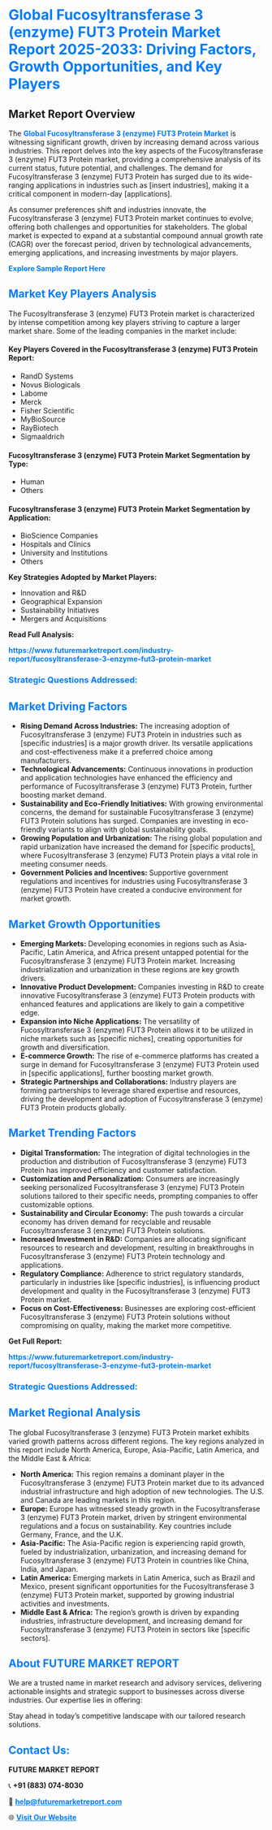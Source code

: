 <h1 style="color: #007BFF;">Global Fucosyltransferase 3 (enzyme) FUT3 Protein Market Report 2025-2033: Driving Factors, Growth Opportunities, and Key Players</h1>

<section id="overview">
<h2>Market Report Overview</h2>
<p>The <a href="https://www.futuremarketreport.com/industry-report/fucosyltransferase-3-enzyme-fut3-protein-market" style="color: #007BFF; text-decoration: none;"><strong>Global Fucosyltransferase 3 (enzyme) FUT3 Protein Market</strong></a> is witnessing significant growth, driven by increasing demand across various industries. This report delves into the key aspects of the Fucosyltransferase 3 (enzyme) FUT3 Protein market, providing a comprehensive analysis of its current status, future potential, and challenges. The demand for Fucosyltransferase 3 (enzyme) FUT3 Protein has surged due to its wide-ranging applications in industries such as [insert industries], making it a critical component in modern-day [applications].</p>
<p>As consumer preferences shift and industries innovate, the Fucosyltransferase 3 (enzyme) FUT3 Protein market continues to evolve, offering both challenges and opportunities for stakeholders. The global market is expected to expand at a substantial compound annual growth rate (CAGR) over the forecast period, driven by technological advancements, emerging applications, and increasing investments by major players.</p>
</section>

<section id="overview">
<p><a href="https://www.futuremarketreport.com/request-sample/reportId=55992" style="color: #007BFF; text-decoration: none;"><strong>Explore Sample Report Here</strong></a></p>
</section>

<section id="key-players">
<h2 style="color: #007BFF;">Market Key Players Analysis</h2>
<p>The Fucosyltransferase 3 (enzyme) FUT3 Protein market is characterized by intense competition among key players striving to capture a larger market share. Some of the leading companies in the market include:</p>
<h4>Key Players Covered in the Fucosyltransferase 3 (enzyme) FUT3 Protein Report:</h4>
<ul><li>RandD Systems</li><li>Novus Biologicals</li><li>Labome</li><li>Merck</li><li>Fisher Scientific</li><li>MyBioSource</li><li>RayBiotech</li><li>Sigmaaldrich</li></ul>
<h4>Fucosyltransferase 3 (enzyme) FUT3 Protein Market Segmentation by Type:</h4>
<ul><li>Human</li><li>Others</li></ul>

<h4>Fucosyltransferase 3 (enzyme) FUT3 Protein Market Segmentation by Application:</h4>
<ul><li>BioScience Companies</li><li>Hospitals and Clinics</li><li>University and Institutions</li><li>Others</li></ul>
<p><strong>Key Strategies Adopted by Market Players:</strong></p>
<ul>
<li>Innovation and R&D</li>
<li>Geographical Expansion</li>
<li>Sustainability Initiatives</li>
<li>Mergers and Acquisitions</li>
</ul>
</section>

<section>
<p><strong>Read Full Analysis: </strong></p><a href="https://www.futuremarketreport.com/industry-report/fucosyltransferase-3-enzyme-fut3-protein-market" style="color: #007BFF; text-decoration: none;"><strong>https://www.futuremarketreport.com/industry-report/fucosyltransferase-3-enzyme-fut3-protein-market</strong></a>
<h3 style="color: #007BFF;">Strategic Questions Addressed:</h3>
</section>

<section id="driving-factors">
<h2 style="color: #007BFF;">Market Driving Factors</h2>
<ul>
<li><strong>Rising Demand Across Industries:</strong> The increasing adoption of Fucosyltransferase 3 (enzyme) FUT3 Protein in industries such as [specific industries] is a major growth driver. Its versatile applications and cost-effectiveness make it a preferred choice among manufacturers.</li>
<li><strong>Technological Advancements:</strong> Continuous innovations in production and application technologies have enhanced the efficiency and performance of Fucosyltransferase 3 (enzyme) FUT3 Protein, further boosting market demand.</li>
<li><strong>Sustainability and Eco-Friendly Initiatives:</strong> With growing environmental concerns, the demand for sustainable Fucosyltransferase 3 (enzyme) FUT3 Protein solutions has surged. Companies are investing in eco-friendly variants to align with global sustainability goals.</li>
<li><strong>Growing Population and Urbanization:</strong> The rising global population and rapid urbanization have increased the demand for [specific products], where Fucosyltransferase 3 (enzyme) FUT3 Protein plays a vital role in meeting consumer needs.</li>
<li><strong>Government Policies and Incentives:</strong> Supportive government regulations and incentives for industries using Fucosyltransferase 3 (enzyme) FUT3 Protein have created a conducive environment for market growth.</li>
</ul>
</section>

<section id="growth-opportunities">
<h2 style="color: #007BFF;">Market Growth Opportunities</h2>
<ul>
<li><strong>Emerging Markets:</strong> Developing economies in regions such as Asia-Pacific, Latin America, and Africa present untapped potential for the Fucosyltransferase 3 (enzyme) FUT3 Protein market. Increasing industrialization and urbanization in these regions are key growth drivers.</li>
<li><strong>Innovative Product Development:</strong> Companies investing in R&D to create innovative Fucosyltransferase 3 (enzyme) FUT3 Protein products with enhanced features and applications are likely to gain a competitive edge.</li>
<li><strong>Expansion into Niche Applications:</strong> The versatility of Fucosyltransferase 3 (enzyme) FUT3 Protein allows it to be utilized in niche markets such as [specific niches], creating opportunities for growth and diversification.</li>
<li><strong>E-commerce Growth:</strong> The rise of e-commerce platforms has created a surge in demand for Fucosyltransferase 3 (enzyme) FUT3 Protein used in [specific applications], further boosting market growth.</li>
<li><strong>Strategic Partnerships and Collaborations:</strong> Industry players are forming partnerships to leverage shared expertise and resources, driving the development and adoption of Fucosyltransferase 3 (enzyme) FUT3 Protein products globally.</li>
</ul>
</section>

<section id="trending-factors">
<h2 style="color: #007BFF;">Market Trending Factors</h2>
<ul>
<li><strong>Digital Transformation:</strong> The integration of digital technologies in the production and distribution of Fucosyltransferase 3 (enzyme) FUT3 Protein has improved efficiency and customer satisfaction.</li>
<li><strong>Customization and Personalization:</strong> Consumers are increasingly seeking personalized Fucosyltransferase 3 (enzyme) FUT3 Protein solutions tailored to their specific needs, prompting companies to offer customizable options.</li>
<li><strong>Sustainability and Circular Economy:</strong> The push towards a circular economy has driven demand for recyclable and reusable Fucosyltransferase 3 (enzyme) FUT3 Protein solutions.</li>
<li><strong>Increased Investment in R&D:</strong> Companies are allocating significant resources to research and development, resulting in breakthroughs in Fucosyltransferase 3 (enzyme) FUT3 Protein technology and applications.</li>
<li><strong>Regulatory Compliance:</strong> Adherence to strict regulatory standards, particularly in industries like [specific industries], is influencing product development and quality in the Fucosyltransferase 3 (enzyme) FUT3 Protein market.</li>
<li><strong>Focus on Cost-Effectiveness:</strong> Businesses are exploring cost-efficient Fucosyltransferase 3 (enzyme) FUT3 Protein solutions without compromising on quality, making the market more competitive.</li>
</ul>
</section>

<section>
<p><strong>Get Full Report: </strong></p><a href="https://www.futuremarketreport.com/industry-report/fucosyltransferase-3-enzyme-fut3-protein-market" style="color: #007BFF; text-decoration: none;"><strong>https://www.futuremarketreport.com/industry-report/fucosyltransferase-3-enzyme-fut3-protein-market</strong></a>
<h3 style="color: #007BFF;">Strategic Questions Addressed:</h3>
</section>


<section id="regional-analysis">
<h2 style="color: #007BFF;">Market Regional Analysis</h2>
<p>The global Fucosyltransferase 3 (enzyme) FUT3 Protein market exhibits varied growth patterns across different regions. The key regions analyzed in this report include North America, Europe, Asia-Pacific, Latin America, and the Middle East & Africa:</p>
<ul>
<li><strong>North America:</strong> This region remains a dominant player in the Fucosyltransferase 3 (enzyme) FUT3 Protein market due to its advanced industrial infrastructure and high adoption of new technologies. The U.S. and Canada are leading markets in this region.</li>
<li><strong>Europe:</strong> Europe has witnessed steady growth in the Fucosyltransferase 3 (enzyme) FUT3 Protein market, driven by stringent environmental regulations and a focus on sustainability. Key countries include Germany, France, and the U.K.</li>
<li><strong>Asia-Pacific:</strong> The Asia-Pacific region is experiencing rapid growth, fueled by industrialization, urbanization, and increasing demand for Fucosyltransferase 3 (enzyme) FUT3 Protein in countries like China, India, and Japan.</li>
<li><strong>Latin America:</strong> Emerging markets in Latin America, such as Brazil and Mexico, present significant opportunities for the Fucosyltransferase 3 (enzyme) FUT3 Protein market, supported by growing industrial activities and investments.</li>
<li><strong>Middle East & Africa:</strong> The region’s growth is driven by expanding industries, infrastructure development, and increasing demand for Fucosyltransferase 3 (enzyme) FUT3 Protein in sectors like [specific sectors].</li>
</ul>
</section>

<footer>
<h2 style="color: #007BFF;">About FUTURE MARKET REPORT</h2>
<p>We are a trusted name in market research and advisory services, delivering actionable insights and strategic support to businesses across diverse industries. Our expertise lies in offering:</p>

<p>Stay ahead in today’s competitive landscape with our tailored research solutions.</p>

<h2 style="color: #007BFF;">Contact Us:</h2>
<p><strong>FUTURE MARKET REPORT</strong></p>
<p>📞 <strong>+91 (883) 074-8030</strong></p>
<p>📧 <strong><a href="mailto:help@futuremarketreport.com" style="color: #007BFF;">help@futuremarketreport.com</a></strong></p>
<p>🌐 <strong><a href="https://www.futuremarketreport.com/" style="color: #007BFF;">Visit Our Website</a></strong></p>
</footer>
